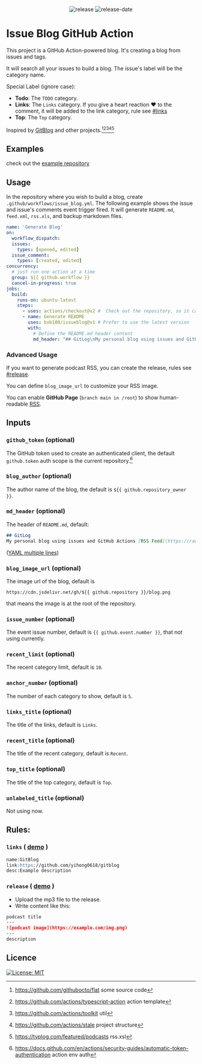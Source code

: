 <!--suppress HtmlDeprecatedAttribute-->
<p align="center">
  <img src="https://img.shields.io/github/release/bxb100/issueblog.svg?style=flat-square" alt='release'>
  <img src="https://img.shields.io/github/release-date/bxb100/issueblog.svg?style=flat-square" alt='release-date'>
</p>

# Issue Blog GitHub Action

This project is a GitHub Action-powered blog. It's creating a blog from issues and tags. 

It will search all your issues to build a blog. The issue's label will be the category name.

Special Label (ignore case):
* **Todo**: The `TODO` category.
* **Links**: The `Links` category. If you give a heart reaction :heart: to the comment, it will be added to the link category, rule see [#links](#links)
* **Top**: The `Top` category.

Inspired by [GitBlog](https://github.com/yihong0618/gitblog) and other projects.[^1][^2][^3][^4][^5]

## Examples

check out the [example repository](https://github.com/bxb100/issueblog-test)

## Usage

In the repository where you wish to build a blog, create `.github/workflows/issue_blog.yml`. The following example shows the issue and issue's comments event trigger fired. It will generate `README.md`, `feed.xml`, `rss.xls`, and backup markdown files.

```yaml
name: 'Generate Blog'
on:
  workflow_dispatch:
  issues:
    types: [opened, edited]
  issue_comment:
    types: [created, edited]
concurrency:
  # just run one action at a time
  group: ${{ github.workflow }}
  cancel-in-progress: true
jobs:
  build:
    runs-on: ubuntu-latest
    steps:
      - uses: actions/checkout@v2 #  Check out the repository, so it can read the files it and do other operations
      - name: Generate README
        uses: bxb100/issueblog@v1 # Prefer to use the latest version
        with:
          # Define the README.md header content
          md_header: "## GitLog\nMy personal blog using issues and GitHub Actions\n[RSS Feed](https://bxb100.github.io/blog/feed.xml)"
```
### Advanced Usage
If you want to generate podcast RSS, you can create the release, rules see [#release](#release).

You can define `blog_image_url` to customize your RSS image.

You can enable __GitHub Page__ (`branch main in /root`) to show human-readable [RSS](https://bxb100.github.io/issueblog-test/feed.xml).

## Inputs

### `github_token` (optional)
The GitHub token used to create an authenticated client, the default `github.token` auth scope is the current repository.[^6]

### `blog_author` (optional)
The author name of the blog, the default is `${{ github.repository_owner }}`.

### `md_header` (optional)
The header of `README.md`, default:
```markdown
## GitLog 
My personal blog using issues and GitHub Actions [RSS Feed](https://raw.githubusercontent.com/${{ github.repository }}/master/feed.xml)
```
([YAML multiple lines](https://stackoverflow.com/questions/3790454/how-do-i-break-a-string-in-yaml-over-multiple-lines))

### `blog_image_url` (optional)
The image url of the blog, default is

`https://cdn.jsdelivr.net/gh/${{ github.repository }}/blog.png`

that means the image is at the root of the repository.

### `issue_number` (optional)
The event issue number, default is `{{ github.event.number }}`, that not using currently.

### `recent_limit` (optional)
The recent category limit, default is `10`.

### `anchor_number` (optional)
The number of each category to show, default is `5`.

### `links_title` (optional)
The title of the links, default is `Links`.

### `recent_title` (optional)
The title of the recent category, default is `Recent`.

### `top_title` (optional)
The title of the top category, default is `Top`.

### `unlabeled_title` (optional)
Not using now.


## Rules:
<a name="links"></a>
### `links` ( [demo](https://github.com/bxb100/issueblog-test/issues/1) )
```markdown
name:GitBlog
link:https://github.com/yihong0618/gitblog
desc:Example description
```

<a name="release"></a>
### `release` ( [demo](https://github.com/bxb100/issueblog-test/releases/tag/ep34) )
* Upload the mp3 file to the release.
* Write content like this:
```markdown
podcast title
---
![podcast image](https://example.com/img.png)
---
description
```

## Licence

[![License: MIT](https://img.shields.io/badge/License-MIT-yellow.svg?style=flat-square)](https://opensource.org/licenses/MIT)


<a name="THANKS"></a>
[^1]: https://github.com/githubocto/flat some source code  
[^2]: https://github.com/actions/typescript-action action template  
[^3]: https://github.com/actions/toolkit util  
[^4]: https://github.com/actions/stale project structure  
[^5]: https://typlog.com/featured/podcasts rss.xsl  
[^6]: https://docs.github.com/en/actions/security-guides/automatic-token-authentication action env auth  
